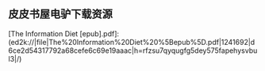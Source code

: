 ## 皮皮书屋电驴下载资源 

[A Byte of Vim.pdf]: (ed2k://|file|A%20Byte%20of%20Vim.pdf|1545847|3e96a94103e004b443f1abe78ecbd8b0|h=vsuzky3fooildpwieeu4bbrnwnevmmqp|/)

[Modular Java_ Creating Flexible Applications with OSGi and Spring.pdf]: (ed2k://|file|Modular%20Java_%20Creating%20Flexible%20Applications%20with%20OSGi%20and%20Spring.pdf|2824985|5e642df8b8c4f1580acda49eebf94637|h=pyucmeikumx6rfxu4pyhn7pxbm5sjgzn|/)

[Professional JavaScript Frameworks.pdf]: (ed2k://|file|Professional%20JavaScript%20Frameworks.pdf|7272861|2c7ec27ac990cadaed6976e4717fa9ca|h=wtsv573udx2xvuejr7sqjqa7ikkcqm2g|/)

[Foundations of Python Network Programming.zip]: (ed2k://|file|Foundations%20of%20Python%20Network%20Programming.zip|2994378|01de4327227bd7c98871152e6ef936d4|h=66svnmtso4gvjw5b3anie4fndge3pxxd|/)

[PMBOK 2008.pdf]: (ed2k://|file|PMBOK%202008.pdf|6168525|9103707cff532512cb7e420dbce78fae|h=gdgpn2lo42deiesljtl5uoc7tr4cbqk7|/)

[Beginning GIMP_ From Novice to Professional.pdf]: (ed2k://|file|Beginning%20GIMP_%20From%20Novice%20to%20Professional.pdf|58669952|fec1c4dda028120a22391fcb07e3c8fc|h=b5pao2dtpwyrbkeez3bgzz5yxuxl52us|/)

[OpenSSL for Windows Developers’ Guide.pdf]: (ed2k://|file|OpenSSL%20for%20Windows%20Developers%E2%80%99%20Guide.pdf|2183463|1bba1b36eca28cc831e186acbcb99c13|h=vpnyrnv7ggwcnwkmdsnidsqlsdzmdlw4|/)

[修改代码的艺术(中文版).pdf]: (ed2k://|file|%E4%BF%AE%E6%94%B9%E4%BB%A3%E7%A0%81%E7%9A%84%E8%89%BA%E6%9C%AF%28%E4%B8%AD%E6%96%87%E7%89%88%29.pdf|13889076|211fd3b8ea2e74e94d57a9de5599a551|h=ctiss5rlmxahj5y4ty57derrd5travqi|/)

[高效程序的奥秘.pdf]: (ed2k://|file|%E9%AB%98%E6%95%88%E7%A8%8B%E5%BA%8F%E7%9A%84%E5%A5%A5%E7%A7%98.pdf|11157946|999871c4d741ff94f0a1c42762a5bcc7|h=tfl5iqcupi5ygfjwasfwl45d6pn7mr6q|/)

[Ruby in a Nutshell.pdf]: (ed2k://|file|Ruby%20in%20a%20Nutshell.pdf|2465532|4c5d83cef93d93eded4bcb51d74b9a68|h=nadaslyoya7fqqxdc4klttvv5rgmyagp|/)

[Comparative Evaluation of Multilingual Information Access Systems.pdf]: (ed2k://|file|Comparative%20Evaluation%20of%20Multilingual%20Information%20Access%20Systems.pdf|35794907|a47c7f57a898ef526405c7ffe215e34e|h=flzvarqtkclwawdhmtufv7y3q2xxvtuv|/)

[RubyMotion.pdf]: (ed2k://|file|RubyMotion.pdf|1145546|b54c0195724f5ce5c663f2d1c2f05f6f|h=gsvpabz44l3pxbsmvr4tsg5cfdsa3sio|/)

[Ruby 元编程.pdf]: (ed2k://|file|Ruby%20%E5%85%83%E7%BC%96%E7%A8%8B.pdf|38594664|e732d9328183a184425dae7d8a9831c8|h=m3vmodn5mpvnyzwm7dbatqho526xl3u7|/)

[NHibernate in Action.pdf]: (ed2k://|file|NHibernate%20in%20Action.pdf|4898174|29ed1afdbda86e976803f2f871d8be4f|h=vobu26ietpsxel37gpjpgvy7qtt2cu2p|/)

[Professional Web 2.0 Programming.pdf]: (ed2k://|file|Professional%20Web%202.0%20Programming.pdf|12072599|192609fce060066f20f2ba3791fa9deb|h=l332butnzq7cnjynka2gprmkxfyrjbz3|/)

[ActionScript 3.0 Game Programming University.pdf]: (ed2k://|file|ActionScript%203.0%20Game%20Programming%20University.pdf|7802061|6e37cc31cd6fae12ab41a9813d7a7311|h=4ne76xezclmfbqj4cnsrark4ncwqbgwz|/)

[MCTS Self-paced training kit 70-448 Microsoft SQL Server 2008 Business Intelligence Development and Maintenance.pdf]: (ed2k://|file|MCTS%20Self-paced%20training%20kit%2070-448%20Microsoft%20SQL%20Server%202008%20Business%20Intelligence%20Development%20and%20Maintenance.pdf|17264416|d57c79632c4040c15ea10e238fddf2b7|h=gfxpm2dx5ss23znouzj6zrykpwwizumx|/)

[Practical Software Testing_ A Process-Oriented Approach.pdf]: (ed2k://|file|Practical%20Software%20Testing_%20A%20Process-Oriented%20Approach.pdf|5588698|314f110621824bc0b6e1f29693221666|h=f7zkqiub4f73bdnhfjeqcw4aceokuabh|/)

[3ds Max 2009 Bible.pdf]: (ed2k://|file|3ds%20Max%202009%20Bible.pdf|60868807|fc4d1112edb13405c15caa9deff843bb|h=afxwhymllmolr63p4pmzfwtamuj33foi|/)

[Real-Time Rendering (3rd edition).pdf]: (ed2k://|file|Real-Time%20Rendering%20%283rd%20edition%29.pdf|26342408|62834fdbbd2d3f2b5000963603dd38bd|h=wcqsx6mxmkdelc2jkij42punbsji3apn|/)

[自己动手写操作系统.pdf]: (ed2k://|file|%E8%87%AA%E5%B7%B1%E5%8A%A8%E6%89%8B%E5%86%99%E6%93%8D%E4%BD%9C%E7%B3%BB%E7%BB%9F.pdf|21325077|286167fa14b44520d4a0bb6578efa8fd|h=d3ea5bhddvlz5byalrqni2rii6to2tvf|/)

[Firefox Hacks.chm]: (ed2k://|file|Firefox%20Hacks.chm|2878010|89fbdbd6898adfc4a7178eea2ecf8cc1|h=val6d42hhtqw23hp723ies4ag6wz4br4|/)

[Silverlight 2 Bible.pdf]: (ed2k://|file|Silverlight%202%20Bible.pdf|13257054|19aafeaae680409ae0cf1513514f38b1|h=7uz2hsih3hth7lztp7522dd4h5ztmp45|/)

[手机软件测试最佳实践_A.pdf]: (ed2k://|file|%E6%89%8B%E6%9C%BA%E8%BD%AF%E4%BB%B6%E6%B5%8B%E8%AF%95%E6%9C%80%E4%BD%B3%E5%AE%9E%E8%B7%B5_A.pdf|45840556|91e4879d2d82c98f61578fffaad94002|h=fdvg4pkxwrccax5zud22e247kumi4yev|/)

[Gödel, Escher, Bach.pdf]: (ed2k://|file|G%C3%B6del%2C%20Escher%2C%20Bach.pdf|23151550|8b2a0f1b1b8517f6fb8cc6122bca94ca|h=m5ni335tuxx7wngeldc45esfufdsrgj4|/)

[.NET Domain-Driven Design with C#.pdf]: (ed2k://|file|.NET%20Domain-Driven%20Design%20with%20C%23.pdf|7028616|05dbb307a54d354978fb7bfaa05b972f|h=mvov3h4iyuqknhibpuldq5vy6jp633le|/)

[The Third International Workshop on Mining Ubiquitous and Social Environments.pdf]: (ed2k://|file|The%20Third%20International%20Workshop%20on%20Mining%20Ubiquitous%20and%20Social%20Environments.pdf|3126806|492cf92cabb38f8399e06acdd4f2e571|h=sgqv6fywcl7jweyj2f53sjltd5jgya3z|/)

[Pro Internet Explorer 8 & 9 Development_ Developing Powerful Applications for The Next Generation of IE.pdf]: (ed2k://|file|Pro%20Internet%20Explorer%208%20%26%209%20Development_%20Developing%20Powerful%20Applications%20for%20The%20Next%20Generation%20of%20IE.pdf|10615325|c81207390b2fcdc18b89f745ccbbeb02|h=iuy6mvapy4isumiarnvnz4uo5xonp7yg|/)

[Achieving Service-Oriented Architecture_ Applying an Enterprise Architecture Approach.pdf]: (ed2k://|file|Achieving%20Service-Oriented%20Architecture_%20Applying%20an%20Enterprise%20Architecture%20Approach.pdf|3926474|2e6e3eed9c62f0fb21fa69d7a302b0dc|h=zygc4xiejeyunlikihnfjg2pgm6r4m6f|/)

[Agile Analytics_ A Value-Driven Approach to Business Intelligence and Data Warehousing.pdf]: (ed2k://|file|Agile%20Analytics_%20A%20Value-Driven%20Approach%20to%20Business%20Intelligence%20and%20Data%20Warehousing.pdf|4572311|7a46b01bbe947ebb9c137bba9b966918|h=ourwsuouzwvji3s5phrbd3y53fxuxbvk|/)

[EJB 3 in Action.pdf]: (ed2k://|file|EJB%203%20in%20Action.pdf|15401011|01a5febd96cfdb338c1ec40e6524e79f|h=7zdvn2g5ymkulxxynny523tt2delpadv|/)

[The Future of Looking Back (Microsoft Research).pdf]: (ed2k://|file|The%20Future%20of%20Looking%20Back%20%28Microsoft%20Research%29.pdf|6548298|550f7a450c260c1671f2d4f2f6d731b9|h=hcyoeodvynabldeu46n6uuehgwkgyb3q|/)

[Linux Network Administrator’s Guide (3rd Edition).pdf]: (ed2k://|file|Linux%20Network%20Administrator%E2%80%99s%20Guide%20%283rd%20Edition%29.pdf|3562118|21bb34e449aba41189213b5a2d124d64|h=4jhctbrkrdatb6amjk77oqmomju3jpuk|/)

[C++ Footprint and Performance Optimization.chm]: (ed2k://|file|C%2B%2B%20Footprint%20and%20Performance%20Optimization.chm|789508|8940744e214480289ca0482e67a51ddb|h=k2hpor7o36egenb5cs4sfomzikwqimzn|/)

[Effective Unit Testing_ A Guide for Java Developers.pdf]: (ed2k://|file|Effective%20Unit%20Testing_%20A%20Guide%20for%20Java%20Developers.pdf|5593725|399891ed27e45408891c0f5786d0616a|h=bpyxenhzxe4mwmjfztndt4b6lgu4io4l|/)

[Eclipse Rich Client Platform.chm]: (ed2k://|file|Eclipse%20Rich%20Client%20Platform.chm|5141504|ece15b106b3ca8ac51a0b2b42227d057|h=uphdzcafipbwtfhrpsj3plebbshey2wt|/)

[Eclipse Cookbook.chm]: (ed2k://|file|Eclipse%20Cookbook.chm|5817255|946ea67a834ead90584ce8db107ff8e5|h=a44lp5rhnoz743gr5bbphtdglo6ilfuo|/)

[EMF_ Eclipse Modeling Framework (2nd Edition).pdf]: (ed2k://|file|EMF_%20Eclipse%20Modeling%20Framework%20%282nd%20Edition%29.pdf|6961065|4de653de2f5db6834878fa876496e2ae|h=fba4funtmsguu6iduygzkgaj2i6jb5so|/)

[Java开发利器Myeclipse全面详解.pdf]: (ed2k://|file|Java%E5%BC%80%E5%8F%91%E5%88%A9%E5%99%A8Myeclipse%E5%85%A8%E9%9D%A2%E8%AF%A6%E8%A7%A3.pdf|13805221|0045e1e66d692eebcd264313b9dd2fd6|h=pjdgqwanmgbtcemrcytg6jp6l6ab5efs|/)

[m2eclipse_ Maven Integration for Eclipse.pdf]: (ed2k://|file|m2eclipse_%20Maven%20Integration%20for%20Eclipse.pdf|15863040|9562edc1eb5c25e676da0850eea8a5eb|h=sdntghy6cjiy6gcp53pmgsmw4d7lsne2|/)

[Android Apps with Eclipse.pdf]: (ed2k://|file|Android%20Apps%20with%20Eclipse.pdf|19530101|d76ae571f7e6aff6509253b40fbfac7d|h=diul7iswgkvqxws4etfmcvyj6ccwoby2|/)

[Java EE Development with Eclipse.pdf]: (ed2k://|file|Java%20EE%20Development%20with%20Eclipse.pdf|14195349|6603e6a810b71f18ff3cff2854832baa|h=vomm3fhoiihf2hzsuzhwdkhluvigz4ql|/)

[Microsoft PowerPoint 2013—Illustrated Brief.pdf]: (ed2k://|file|Microsoft%20PowerPoint%202013%E2%80%94Illustrated%20Brief.pdf|25490508|98122694d3a6fe362d9ec413566c5f75|h=7sm3r4pzf2rdeqec6ysuqyfurk6rdsvv|/)

[Linux Utilities Cookbook.pdf]: (ed2k://|file|Linux%20Utilities%20Cookbook.pdf|10824713|de0da868a927e7f6700425f21fb18d46|h=xddyxbjtnzivhihcpif6mrhnbgujyfor|/)

[PowerBuilder 9.0 参考手册.pdf]: (ed2k://|file|PowerBuilder%209.0%20%E5%8F%82%E8%80%83%E6%89%8B%E5%86%8C.pdf|26751957|ae54f22c5a3621b0959513836c11ec1e|h=sukli2duv33h5kukiytbjln424kpvhbc|/)

[Display and Interface Design.pdf]: (ed2k://|file|Display%20and%20Interface%20Design.pdf|6102453|474f82ed6d8c5475ed78520764ce74d3|h=zv4nz5zyaejco6f23s63jlf55o36t5kd|/)

[The Computer Graphics Manual.pdf]: (ed2k://|file|The%20Computer%20Graphics%20Manual.pdf|36464752|6257081d64939f66988e4d74df5ec056|h=cgqhgtoituj3kzkh3uzuk76w7dl4h42u|/)

[The Information Diet [epub].pdf]: (ed2k://|file|The%20Information%20Diet%20%5Bepub%5D.pdf|1241692|d6ce2d54317792a68cefe6c69e19aaac|h=rfzsu7qyqugfg5dey575fapehysvbul3|/)

[Effective Objective-C 2.0 (试读版).pdf]: (ed2k://|file|Effective%20Objective-C%202.0%20%28%E8%AF%95%E8%AF%BB%E7%89%88%29.pdf|2013287|6305f15717330669c57c510521ed2766|h=2j7lza7jxz2lxdbx5brnhdkb7zynoz4r|/)

[Algorithms and Architectures for Parallel Processing.pdf]: (ed2k://|file|Algorithms%20and%20Architectures%20for%20Parallel%20Processing.pdf|11180404|8713b00b946440d73b761f8377dabdab|h=7v2zvh6wbycmochjlwnxs62yajsvr6cv|/)

[CryENGINE Game Programming with C++, C#, and Lua.pdf]: (ed2k://|file|CryENGINE%20Game%20Programming%20with%20C%2B%2B%2C%20C%23%2C%20and%20Lua.pdf|4480187|9c642417c30ccaf12fb56a8ce60d1071|h=uz4xa2dnxckkzufxr7rkd2tjbcwbvczp|/)

[STL源码剖析简体中文完整版(清晰扫描带目录).pdf]: (ed2k://|file|STL%E6%BA%90%E7%A0%81%E5%89%96%E6%9E%90%E7%AE%80%E4%BD%93%E4%B8%AD%E6%96%87%E5%AE%8C%E6%95%B4%E7%89%88%28%E6%B8%85%E6%99%B0%E6%89%AB%E6%8F%8F%E5%B8%A6%E7%9B%AE%E5%BD%95%29.pdf|18640050|d45fcc8e91a7fdfabaab28f3dc094499|h=z6xqiini3ps73pzdwy5pcyus2zlbkoxv|/)

[Telephone Projects for the Evil Genius.pdf]: (ed2k://|file|Telephone%20Projects%20for%20the%20Evil%20Genius.pdf|6387667|00fce5f221c9e45566e2ffc6d6190247|h=d5dylnhbemtw5xzb4enjj4li7ze6wbdm|/)

[JavaScript高级程序设计（第3版）.pdf]: (ed2k://|file|JavaScript%E9%AB%98%E7%BA%A7%E7%A8%8B%E5%BA%8F%E8%AE%BE%E8%AE%A1%EF%BC%88%E7%AC%AC3%E7%89%88%EF%BC%89.pdf|44074074|bd20571a3b0ed44083cc51df65cb9da4|h=dyqsenmgaekq3afe3agbskfzb5ltht2y|/)

[iBooks and ePeriodicals on the iPad_ The Mini Missing Manual.pdf]: (ed2k://|file|iBooks%20and%20ePeriodicals%20on%20the%20iPad_%20The%20Mini%20Missing%20Manual.pdf|6808831|bdc2edb87466ff624fe29042b1f7a3d2|h=26gegxfetl4jw7fntw47dfymcaetw3rs|/)

[EJB Cookbook.pdf]: (ed2k://|file|EJB%20Cookbook.pdf|2938549|28c8477b185d9f6e7b1426cc44fadde8|h=aq3uooqfmvxqjptr4zynvxapry6e2muo|/)

[Subdivision Methods for Geometric Design_ A Constructive Approach.pdf]: (ed2k://|file|Subdivision%20Methods%20for%20Geometric%20Design_%20A%20Constructive%20Approach.pdf|3913258|ea876435bd47778d501d399b19a8750a|h=2ro323ek4aqz2be2bouxk54rbm3pzohs|/)

[Lotus Domino R5 Web 高级编程.zip]: (ed2k://|file|Lotus%20Domino%20R5%20Web%20%E9%AB%98%E7%BA%A7%E7%BC%96%E7%A8%8B.zip|13216501|6d085da6e3ae56a65416737791de78aa|h=x76ipypb7htgsjjyeupp5yggqcluhhsp|/)

[Lotus Notes Domino 8_ Upgrader’s Guide.pdf]: (ed2k://|file|Lotus%20Notes%20Domino%208_%20Upgrader%E2%80%99s%20Guide.pdf|9741921|6eedb929a52d5db15736efde21621563|h=rv3z4xald2qdkeb45jj6hrud4ttrdp5h|/)

[Lotus Notes_Domino R6 Development.chm]: (ed2k://|file|Lotus%20Notes_Domino%20R6%20Development.chm|14830995|7012d1706e9481dc42550a19b5c090c9|h=wnw7uzcnsltehlnegwhizrngvoiq4sxy|/)

[IBM Lotus Notes and Domino 8.5.1.pdf]: (ed2k://|file|IBM%20Lotus%20Notes%20and%20Domino%208.5.1.pdf|10801611|82e8f0f70ab0cbc2cecec01c413dcdeb|h=fypqu34u4z4xg7xsigx5rdcccurjntos|/)

[IBM Lotus Domino 7基础系统管理.pdf]: (ed2k://|file|IBM%20Lotus%20Domino%207%E5%9F%BA%E7%A1%80%E7%B3%BB%E7%BB%9F%E7%AE%A1%E7%90%86.pdf|44372227|203e9ad8367bb5e8252df2b94589cbd7|h=3imayc57z2w5ddvu6exlnigrb4hcl6nz|/)

[The Unix Programming Environment.pdf]: (ed2k://|file|The%20Unix%20Programming%20Environment.pdf|33615532|ba3f1681bc0140e5f9009eea7ba7adef|h=ceegynaotza335f4k4vzw5anyzmixhtu|/)

[IBM Lotus Sametime 8 Essentials_ A User’s Guide.pdf]: (ed2k://|file|IBM%20Lotus%20Sametime%208%20Essentials_%20A%20User%E2%80%99s%20Guide.pdf|14336918|f868f6b80f9faef15e9e2673e446420f|h=4a2fsaacrxjiierijhwraukcccvwrovq|/)

[IBM Lotus Domino_ Classic Web Application Development Techniques.pdf]: (ed2k://|file|IBM%20Lotus%20Domino_%20Classic%20Web%20Application%20Development%20Techniques.pdf|3074243|c800387cc9b6007438889d1af46f86e0|h=mhral7l6fthq3ejuxwtr453txtkpfcgs|/)

[Domino 7 Lotus Notes Application Development.pdf]: (ed2k://|file|Domino%207%20Lotus%20Notes%20Application%20Development.pdf|7454602|cbc8b81cc31f05a778d8b6adf95dc7d5|h=gkqow7zpknzpqkkxjl7jhbanydvz74hz|/)

[iSCSI_ The Universal Storage Connection.chm]: (ed2k://|file|iSCSI_%20The%20Universal%20Storage%20Connection.chm|2872987|ed25fa61c1e30c9abb67ff7127aaaa3d|h=t7rbvriufz2f7ballzopp4enc4d75l5e|/)

[Higher-Order Perl.pdf]: (ed2k://|file|Higher-Order%20Perl.pdf|2035407|944c253ddc86d08ab9af9a5790152c4b|h=ivtndksvz2wegh2jpc74y2hjeewhtf2j|/)

[松本行弘的程序世界(带书签).pdf]: (ed2k://|file|%E6%9D%BE%E6%9C%AC%E8%A1%8C%E5%BC%98%E7%9A%84%E7%A8%8B%E5%BA%8F%E4%B8%96%E7%95%8C%28%E5%B8%A6%E4%B9%A6%E7%AD%BE%29.pdf|11804640|06655869469a34bb12507b0f33bbfc2f|h=a65xt7pdg2vjkji4lqsnwzxh7cbpejqv|/)

[HP Advanced SAN Architecture Student Guide 4.pdf]: (ed2k://|file|HP%20Advanced%20SAN%20Architecture%20Student%20Guide%204.pdf|28714511|2905b4416ee042b5366c24a9c0985654|h=7jn7rf4a44llwl3j3hlti27vjrvkqgy6|/)

[Openfiler Administration Guide 2.3.pdf]: (ed2k://|file|Openfiler%20Administration%20Guide%202.3.pdf|7085879|ba4bbce97af11ffad4cf74dcb4b9d079|h=yadcfy2tm7eh6cq3rvdl63vrxyahwk6s|/)

[Voice User Interface Design.chm]: (ed2k://|file|Voice%20User%20Interface%20Design.chm|1294230|8a52b2043511972402ee8f4df896e009|h=p6z5ksd3mo6w5fscujjul5zlgah45k6n|/)

[Storage Networks Explained, 2nd Edition.pdf]: (ed2k://|file|Storage%20Networks%20Explained%2C%202nd%20Edition.pdf|7643662|41dcfddd64f4624d305e1dafab3b6c86|h=asyonnzwjmyxcel4lkxr3a5aihwkk3d6|/)

[大话存储.pdf]: (ed2k://|file|%E5%A4%A7%E8%AF%9D%E5%AD%98%E5%82%A8.pdf|42767090|a7a65cc1891fa0364d2a1963a5ae5232|h=7u57ismcvb3qskoyrjdpwnd2sm6fvlri|/)

[Using SANs and NAS.pdf]: (ed2k://|file|Using%20SANs%20and%20NAS.pdf|3296537|78c87140ffa327c5d4541b9c0e186b5c|h=3chpgrrhjhbjqe65pdp6dkdrkkzxnhak|/)

[iPhone App Development_ The Missing Manual.pdf]: (ed2k://|file|iPhone%20App%20Development_%20The%20Missing%20Manual.pdf|4934305|55b4881f7e042685ee3bcb2391eda73a|h=jriutr7qg2wrfthbgngg2yeafdwn7ewk|/)

[Managing and Implementing Microsoft SharePoint 2010 Projects.pdf]: (ed2k://|file|Managing%20and%20Implementing%20Microsoft%20SharePoint%202010%20Projects.pdf|9907519|72e582189b3de05b0a8e80cc761e29e0|h=2gble6zg7i5xhsuqvncl3gknys7dfo4g|/)

[The CSS Anthology_ 101 Essential Tips, Tricks & Hacks (3rd Edition).pdf]: (ed2k://|file|The%20CSS%20Anthology_%20101%20Essential%20Tips%2C%20Tricks%20%26%20Hacks%20%283rd%20Edition%29.pdf|13975081|969ccc459674f780f3a2ec87e27bf0a7|h=ucmyw7zq2e4usyxbiabgbwr6gamx7hpr|/)

[ORACLE_CLOUD_ARCHITECTURE FOR DUMMIES.pdf]: (ed2k://|file|ORACLE_CLOUD_ARCHITECTURE%20FOR%20DUMMIES.pdf|4250458|9383552cbdb6b8c0fc282f9ec26e8662|h=fm6roc5tuornih4edcpohywe2pl7nmbr|/)

[MCTS Windows Server 2008 Active Directory Services Study Guide (Exam 70-640).pdf]: (ed2k://|file|MCTS%20Windows%20Server%202008%20Active%20Directory%20Services%20Study%20Guide%20%28Exam%2070-640%29.pdf|11468954|68a35e6b9cfec3f60248d9498fef9e64|h=cctchpgeyr3cdmpjn7nekevsdabx3wdc|/)

